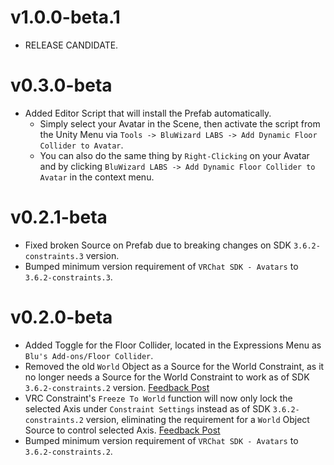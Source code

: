 # v1.0.0-beta.1
- RELEASE CANDIDATE.

# v0.3.0-beta
- Added Editor Script that will install the Prefab automatically.
  - Simply select your Avatar in the Scene, then activate the script from the Unity Menu via `Tools -> BluWizard LABS -> Add Dynamic Floor Collider to Avatar`.
  - You can also do the same thing by `Right-Clicking` on your Avatar and by clicking `BluWizard LABS -> Add Dynamic Floor Collider to Avatar` in the context menu.

# v0.2.1-beta
- Fixed broken Source on Prefab due to breaking changes on SDK `3.6.2-constraints.3` version.
- Bumped minimum version requirement of `VRChat SDK - Avatars` to `3.6.2-constraints.3`.

# v0.2.0-beta
- Added Toggle for the Floor Collider, located in the Expressions Menu as `Blu's Add-ons/Floor Collider`.
- Removed the old `World` Object as a Source for the World Constraint, as it no longer needs a Source for the World Constraint to work as of SDK `3.6.2-constraints.2` version. [Feedback Post](https://feedback.vrchat.com/open-beta/p/1471-freeze-to-world-doesnt-work-if-parent-constraint-has-0-sources)
- VRC Constraint's `Freeze To World` function will now only lock the selected Axis under `Constraint Settings` instead as of SDK `3.6.2-constraints.2` version, eliminating the requirement for a `World` Object Source to control selected Axis. [Feedback Post](https://feedback.vrchat.com/open-beta/p/vrc-constraints-freeze-world-axis-should-only-freeze-the-selected-axis-in-the-co)
- Bumped minimum version requirement of `VRChat SDK - Avatars` to `3.6.2-constraints.2`.